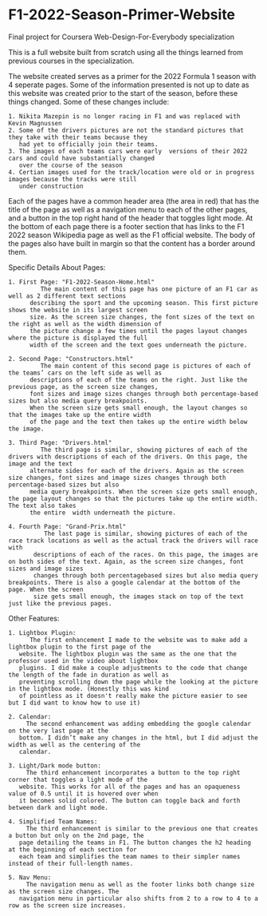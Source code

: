 # F1-2022-Season-Primer-Website
Final project for Coursera Web-Design-For-Everybody specialization

This is a full website built from scratch using all the things learned from previous courses in the specialization.


  The website created serves as a primer for the 2022 Formula 1 season with 4 seperate pages. Some of the information
presented is not up to date as this website was created prior to the start of the season, before these things
changed. Some of these changes include:

    1. Nikita Mazepin is no longer racing in F1 and was replaced with Kevin Magnussen
    2. Some of the drivers pictures are not the standard pictures that they take with their teams because they
       had yet to officially join their teams.
    3. The images of each teams cars were early  versions of their 2022 cars and could have substantially changed
       over the course of the season
    4. Certian images used for the track/location were old or in progress images because the tracks were still 
       under construction


  Each of the pages have a common header area (the area in red) that has the title of the page as
well as a navigation menu to each of the other pages, and a button in the top right hand of the header
that toggles light mode. At the bottom of each page there is a footer section that has links to the F1
2022 season Wikipedia page as well as the F1 official website. The body of the pages also have built in
margin so that the content has a border around them.


Specific Details About Pages:

    1. First Page: "F1-2022-Season-Home.html"
             The main content of this page has one picture of an F1 car as well as 2 different text sections
          describing the sport and the upcoming season. This first picture shows the website in its largest screen
          size. As the screen size changes, the font sizes of the text on the right as well as the width dimension of
          the picture change a few times until the pages layout changes where the picture is displayed the full
          width of the screen and the text goes underneath the picture.

    2. Second Page: "Constructors.html"
             The main content of this second page is pictures of each of the teams’ cars on the left side as well as
          descriptions of each of the teams on the right. Just like the previous page, as the screen size changes,
          font sizes and image sizes changes through both percentage-based sizes but also media query breakpoints.
          When the screen size gets small enough, the layout changes so that the images take up the entire width
          of the page and the text then takes up the entire width below the image.
          
    3. Third Page: "Drivers.html"
             The third page is similar, showing pictures of each of the drivers with descriptions of each of the drivers. On this page, the image and the text 
          alternate sides for each of the drivers. Again as the screen size changes, font sizes and image sizes changes through both percentage-based sizes but also
          media query breakpoints. When the screen size gets small enough, the page layout changes so that the pictures take up the entire width. The text also takes
          the entire  width underneath the picture.  
             
    4. Fourth Page: "Grand-Prix.html"
              The last page is similar, showing pictures of each of the race track locations as well as the actual track the drivers will race with
           descriptions of each of the races. On this page, the images are on both sides of the text. Again, as the screen size changes, font sizes and image sizes
           changes through both percentagebased sizes but also media query breakpoints. There is also a google calendar at the bottom of the page. When the screen 
           size gets small enough, the images stack on top of the text just like the previous pages.
           
        
Other Features:
    
    
    1. Lightbox Plugin:
          The first enhancement I made to the website was to make add a lightbox plugin to the first page of the
       website. The lightbox plugin was the same as the one that the professor used in the video about lightbox
       plugins. I did make a couple adjustments to the code that change the length of the fade in duration as well as
       preventing scrolling down the page while the looking at the picture in the lightbox mode. (Honestly this was kind
       of pointless as it doesn't really make the picture easier to see but I did want to know how to use it)
       
    2. Calendar:
         The second enhancement was adding embedding the google calendar on the very last page at the
       bottom. I didn’t make any changes in the html, but I did adjust the width as well as the centering of the
       calendar.
       
    3. Light/Dark mode button:
         The third enhancement incorporates a button to the top right corner that toggles a light mode of the
       website. This works for all of the pages and has an opaqueness value of 0.5 until it is hovered over when
       it becomes solid colored. The button can toggle back and forth between dark and light mode.
       
    4. Simplified Team Names:
         The third enhancement is similar to the previous one that creates a button but only on the 2nd page, the
       page detailing the teams in F1. The button changes the h2 heading at the beginning of each section for
       each team and simplifies the team names to their simpler names instead of their full-length names.
       
    5. Nav Menu:
         The navigation menu as well as the footer links both change size as the screen size changes. The
       navigation menu in particular also shifts from 2 to a row to 4 to a row as the screen size increases.
    
       
    

